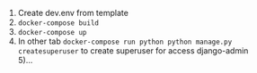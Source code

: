 1) Create dev.env from template   
2) `docker-compose build`   
3) `docker-compose up`   
4) In other tab `docker-compose run python python manage.py createsuperuser` to create superuser for access django-admin   
5)...